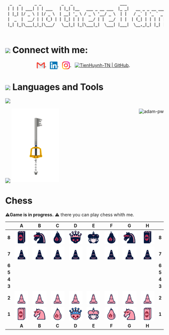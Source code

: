 
<h4 align="center">

```diff

  _   _      _ _         _   _                     ___                            __       _                 _ 
 | | | | ___| | | ___   | |_| |__   ___ _ __ ___  |_ _|   __ _ _ __ ___     __ _ / _| __ _| | ___ ___  _ __ (_)
 | |_| |/ _ \ | |/ _ \  | __| '_ \ / _ \ '__/ _ \  | |   / _` | '_ ` _ \   / _` | |_ / _` | |/ __/ _ \| '_ \| |
 |  _  |  __/ | | (_) | | |_| | | |  __/ | |  __/  | |  | (_| | | | | | | | (_| |  _| (_| | | (_| (_) | | | | |
 |_| |_|\___|_|_|\___/   \__|_| |_|\___|_|  \___| |___|  \__,_|_| |_| |_|  \__,_|_|  \__,_|_|\___\___/|_| |_|_|
                                                                                                               

```
</h4>

<h1>
	<img src='https://raw.githubusercontent.com/ShahriarShafin/ShahriarShafin/main/Assets/handshake.gif' width="80px"> 
	Connect with me:
</h1>
<p align="center">
  <a href="" >
    <img align="center" alt="TienHuynh-TN | Gmail" width="26px" src="https://github.com/SatYu26/SatYu26/blob/master/Assets/Gmail.svg" />
  </a> &nbsp;&nbsp;
  
  <a href="" target="_blank">
    <img align="center" alt="TienHuynh-TN | Linkedin" width="24px" src="https://github.com/SatYu26/SatYu26/blob/master/Assets/Linkedin.svg" />
  </a> &nbsp;&nbsp;
  
  <a href="" target="_blank">
    <img align="center" alt="TienHuynh-TN | Instagram" width="24px" src="https://github.com/SatYu26/SatYu26/blob/master/Assets/Instagram.svg" />
  </a> &nbsp;&nbsp;
  
  <a href="" target="_blank">
    <img align="center" alt="TienHuynh-TN | GitHub" width="26px" src="https://upload.wikimedia.org/wikipedia/commons/thumb/a/ae/Github-desktop-logo-symbol.svg/1024px-Github-desktop-logo-symbol.svg.png" />
  </a> &nbsp;&nbsp;
<p> 


<h1>
	<img src="https://media2.giphy.com/media/QssGEmpkyEOhBCb7e1/giphy.gif?cid=ecf05e47a0n3gi1bfqntqmob8g9aid1oyj2wr3ds3mg700bl&rid=giphy.gif" width="50px">
	Languages and Tools
</h1>

<a href="https://skillicons.dev">
	<img src="https://skillicons.dev/icons?i=git,gitlab,github,c,cpp,vim,vscode,javascript,typescript,html,css,wordpress,bash,react,tailwind,linux"/>
<a/>




<p>
	<img align="right" src="https://github.com/Adam-pw/Adam-pw/blob/main/animation_500_kxa883sd.gif" alt="adam-pw" />
	<img align='center' src='https://spotify-github-profile.vercel.app/api/view.svg?uid=9x76ebzx6hu3fepo11oclfqly&redirect=true][https://spotify-github-profile.vercel.app/api/view.svg?uid=9x76ebzx6hu3fepo11oclfqly&cover_image=true&theme=default&show_offline=false&background_color=121212&interchange=true'/>
	<img src="https://github.com/aFalkons/aFalKons/blob/main/sources/keyblade.gif" width="150"/>
</p>

<h1>
	Chess
</h1>

<p>
	

⚠**Game is in progress.** ⚠ there you can play chess whith me.




<!-- BEGIN CHESS BOARD -->
|   | A | B | C | D | E | F | G | H |   |
|---|:-:|:-:|:-:|:-:|:-:|:-:|:-:|:-:|:-:|
| **8** | <img src="sources/anarcandy/bR.svg" width=50px> | <img src="sources/anarcandy/bN.svg" width=50px> | <img src="sources/anarcandy/bB.svg" width=50px> | <img src="sources/anarcandy/bQ.svg" width=50px> | <img src="sources/anarcandy/bK.svg" width=50px> | <img src="sources/anarcandy/bB.svg" width=50px> | <img src="sources/anarcandy/bN.svg" width=50px> | <img src="sources/anarcandy/bR.svg" width=50px> | **8** |
| **7** | <img src="sources/anarcandy/bP.svg" width=50px> | <img src="sources/anarcandy/bP.svg" width=50px> | <img src="sources/anarcandy/bP.svg" width=50px> | <img src="sources/anarcandy/bP.svg" width=50px> | <img src="sources/anarcandy/bP.svg" width=50px> | <img src="sources/anarcandy/bP.svg" width=50px> | <img src="sources/anarcandy/bP.svg" width=50px> | <img src="sources/anarcandy/bP.svg" width=50px> | **7** |
| **6** | <img width=50px> | <img width=50px> | <img width=50px> | <img  width=50px> | <img  width=50px> | <img  width=50px> | <img width=50px> | <img width=50px> | **6** |
| **5** | <img width=50px> | <img width=50px> | <img width=50px> | <img  width=50px> | <img  width=50px> | <img  width=50px> | <img width=50px> | <img width=50px> | **5** |
| **4** | <img width=50px> | <img width=50px> | <img width=50px> | <img  width=50px> | <img  width=50px> | <img  width=50px> | <img width=50px> | <img width=50px> | **4** |
| **3** | <img width=50px> | <img width=50px> | <img width=50px> | <img  width=50px> | <img  width=50px> | <img  width=50px> | <img width=50px> | <img width=50px> | **3** |
| **2** | <img src="sources/anarcandy/wP.svg" width=50px> | <img src="sources/anarcandy/wP.svg" width=50px> | <img src="sources/anarcandy/wP.svg" width=50px> | <img src="sources/anarcandy/wP.svg" width=50px> | <img src="sources/anarcandy/wP.svg" width=50px> | <img src="sources/anarcandy/wP.svg" width=50px> | <img src="sources/anarcandy/wP.svg" width=50px> | <img src="sources/anarcandy/wP.svg" width=50px> | **2** |
| **1** | <img src="sources/anarcandy/wR.svg" width=50px> | <img src="sources/anarcandy/wN.svg" width=50px> | <img src="sources/anarcandy/wB.svg" width=50px> | <img src="sources/anarcandy/wQ.svg" width=50px> | <img src="sources/anarcandy/wK.svg" width=50px> | <img src="sources/anarcandy/wB.svg" width=50px> | <img src="sources/anarcandy/wN.svg" width=50px> | <img src="sources/anarcandy/wR.svg" width=50px>| **1** |
|   | **A** | **B** | **C** | **D** | **E** | **F** | **G** | **H** |   |
<!-- END CHESS BOARD -->


</p>
